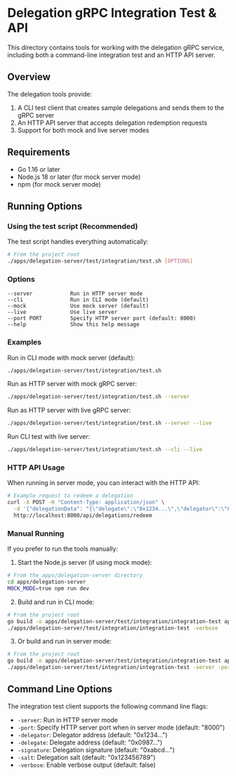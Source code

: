 # Delegation gRPC Integration Test & API

This directory contains tools for working with the delegation gRPC service, including both a command-line integration test and an HTTP API server.

## Overview

The delegation tools provide:

1. A CLI test client that creates sample delegations and sends them to the gRPC server
2. An HTTP API server that accepts delegation redemption requests
3. Support for both mock and live server modes

## Requirements

- Go 1.16 or later
- Node.js 18 or later (for mock server mode)
- npm (for mock server mode)

## Running Options

### Using the test script (Recommended)

The test script handles everything automatically:

```bash
# From the project root
./apps/delegation-server/test/integration/test.sh [OPTIONS]
```

### Options

```
--server            Run in HTTP server mode
--cli               Run in CLI mode (default)
--mock              Use mock server (default)
--live              Use live server
--port PORT         Specify HTTP server port (default: 8000)
--help              Show this help message
```

### Examples

Run in CLI mode with mock server (default):
```bash
./apps/delegation-server/test/integration/test.sh
```

Run as HTTP server with mock gRPC server:
```bash
./apps/delegation-server/test/integration/test.sh --server
```

Run as HTTP server with live gRPC server:
```bash
./apps/delegation-server/test/integration/test.sh --server --live
```

Run CLI test with live server:
```bash
./apps/delegation-server/test/integration/test.sh --cli --live
```

### HTTP API Usage

When running in server mode, you can interact with the HTTP API:

```bash
# Example request to redeem a delegation
curl -X POST -H "Content-Type: application/json" \
  -d '{"delegationData": "{\"delegate\":\"0x1234...\",\"delegator\":\"0x0987...\",\"authority\":{\"scheme\":\"0x00\",\"signature\":\"0xsig\",\"signer\":\"0x5FF1...\"},\"caveats\":[],\"salt\":\"0x1234...\",\"signature\":\"0xabcd...\"}"}' \
  http://localhost:8000/api/delegations/redeem
```

### Manual Running

If you prefer to run the tools manually:

1. Start the Node.js server (if using mock mode):

```bash
# From the apps/delegation-server directory
cd apps/delegation-server
MOCK_MODE=true npm run dev
```

2. Build and run in CLI mode:

```bash
# From the project root
go build -o apps/delegation-server/test/integration/integration-test apps/delegation-server/test/integration/main.go
./apps/delegation-server/test/integration/integration-test -verbose
```

3. Or build and run in server mode:

```bash
# From the project root
go build -o apps/delegation-server/test/integration/integration-test apps/delegation-server/test/integration/main.go
./apps/delegation-server/test/integration/integration-test -server -port 8000
```

## Command Line Options

The integration test client supports the following command line flags:

- `-server`: Run in HTTP server mode
- `-port`: Specify HTTP server port when in server mode (default: "8000")
- `-delegator`: Delegator address (default: "0x1234...")
- `-delegate`: Delegate address (default: "0x0987...")
- `-signature`: Delegation signature (default: "0xabcd...")
- `-salt`: Delegation salt (default: "0x123456789")
- `-verbose`: Enable verbose output (default: false) 